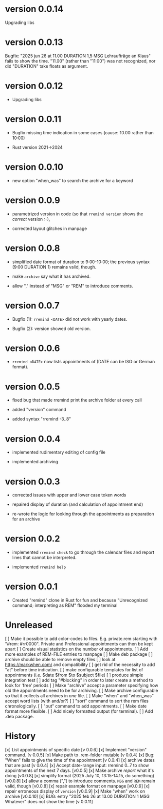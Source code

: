 # version 0.0.14

Upgrading libs

# version 0.0.13

Bugfix: "2025 jun 26 at 11.00 DURATION 1,5 MSG Lehraufträge an Klaus" fails to show the time. "11.00" (rather than "11:00") was not recognized, nor did "DURATION" take floats as argument. 

# version 0.0.12

- Upgrading libs

# version 0.0.11

- Bugfix missing time indication in some cases (cause: 10.00 rather than 10:00)

- Rust version 2021->2024

# version 0.0.10

- new option "when_was" to search the archive for a keyword

# version 0.0.9

- parametrized version in code (so that `rremind version` shows the *correct* version :-), 

- corrected layout glitches in manpage

# version 0.0.8

- simplified date format of duration to 9:00-10:00; the previous syntax (9:00 DURATION 1) remains valid, though.

- make `archive` say what it has archived.

- allow "," instead of "MSG" or "REM" to introduce comments.

# version 0.0.7

- Bugfix (1): `rremind <DATE>` did not work with yearly dates.

- Bugfix (2): version showed old version.

# version 0.0.6

- `rremind <DATE>` now lists appointments of <DATE> (DATE can be ISO or German format).

# version 0.0.5

- fixed bug that made rremind print the archive folder at every call

- added "version" command

- added syntax "rremind -3..8" 

# version 0.0.4

- implemented rudimentary editing of config file

- implemented archiving

# version 0.0.3

- corrected issues with upper and lower case token words

- repaired display of duration (and calculation of appointment end)

- re-wrote the logic for looking through the appointments as preparation for an archive

# version 0.0.2

- implemented `rremind check` to go through the calendar files and report lines that cannot be interpreted.

- implemented `rremind help`

# version 0.0.1

- Created "remind" clone in Rust for fun and because "Unrecognized command; interpreting as REM" flooded my terminal

# Unreleased

[ ] Make it possible to add color-codes to files. E.g. private.rem starting with "#rem: #rr0000". Private and Professional appointments can then be kept apart
[ ] Create visual statistics on the number of appointments.
[ ] Add more examples of REM-FILE entries to manpage
[ ] Make deb package
[ ] archive should be able to remove empty files
[ ] look at <https://markwhen.com/> and compatibility
[ ] get rid of the necessity to add "at" before time indication.
[ ] make configurable templates for list of appointments (i.e. $date $from $to $subject $file)
[ ] produce simple integration test
[ ] add tag "#blocking" in order to later create a method to look for 'free' periods
[ ] Make "archive" accept a parameter specifying how old the appointments need to be for archiving.
[ ] Make archive configurable so that it collects all archives in *one* file.
[ ] Make "when" and "when_was" accept word lists (with and/or?)
[ ] "sort" command to sort the rem files chronologically.
[ ] "put" command to add appointments.
[ ] Make date format more flexible.
[ ] Add nicely formatted output (for terminal).
[ ] Add .deb package.

# History

[x] List appointments of specific date [v 0.0.6]
[x] Implement "version" command. [v 0.0.5]
[x] Make path to .rem-folder mutable [v 0.0.4]
[x] Bug: "When" fails to give the time of the appointment [v 0.0.4]
[x] archive dates that are past [v 0.0.4]
[x] Accept date-range input: rremind 0..7 to show appointments of the next 7 days. [v0.0.5]
[x] Make archive *report* what it's doing [v0.0.8]
[x] simplify format (2025 July 10, 13:15-14.15, do something) [v0.0.8]
[x] allow a comma (",") to introduce comments. `MSG` and `REM` remain valid, though [v0.0.8]
[x] repair example format on manpage [v0.0.9]
[x] repair erroneous display of `version` [v0.0.9]
[x] Make "when" work on archive [v0.0.10]
[x] BUG: entry "2025 feb 26 at 13.00 DURATION 1 MSG Whatever" does not show the time [v 0.0.11]

